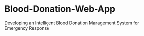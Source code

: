 # Blood-Donation-Web-App
Developing an Intelligent Blood Donation Management System for Emergency Response
